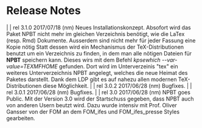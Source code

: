 # Release Notes 
|                                                                         |
 rel 3.1.0  2017/07/18 (nm) Neues Installationskonzept. 
            Absofort wird das Paket NPBT nicht mehr im gleichen 
            Verzeichnis benötigt, wie die LaTex (resp. Rmd) Dokumente. 
            Ausserdem sind nicht mehr für jeder Fassung eine Kopie nötig
            Statt dessen wird ein Mechanismus der TeX-Distributionen 
            benutzt um ein Verzeichnis zu finden, in dem man alle nötigen 
            Dateien für **NPBT** speichern kann.
            Dieses wirs mit dem Befehl _kpsewhich --var-value=TEXMFHOME_ 
            gefunden. Dort wird im Unterverzeinis "tex" ein weiteres
            Unterverzeichnis NPBT angelegt, welches die neue Heimat des
            Paketes darstellt.
            Dank dem LDP gibt es auf nahezu allen modernen 
            TeX-Distributionen diese Möglichkeit.
|                                                                         |
 rel 3.0.2  2017/06/28 (nm) Bugfixes.
|                                                                         |
 rel 3.0.1  2017/06/28 (nm) Bugfixes.
|                                                                         |
 rel 3.0    2017/06/28 (nm) NPBT goes Public.
            Mit der Version 3.0 wird der Startschuss gegeben, dass NPBT 
            auch von anderen Usern beutzt wird.
            Dazu wurde intensiv mit Prof. Oliver Gansser von der FOM an
            dem FOM_ifes und FOM_ifes_presse Styles gearbeiten.
            
